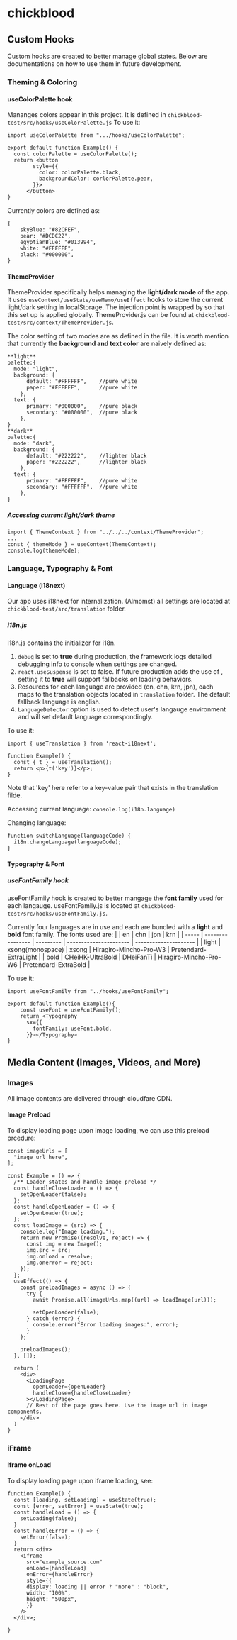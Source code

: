 # chickblood

## Custom Hooks
Custom hooks are created to better manage global states. Below are documentations on how to use them in future development.

### Theming & Coloring
#### useColorPalette hook 
Mananges colors appear in this project. It is defined in ```chickblood-test/src/hooks/useColorPalette.js```
To use it:
```
import useColorPalette from ".../hooks/useColorPalette";

export default function Example() {
  const colorPalette = useColorPalette();
  return <button
        style={{
          color: colorPalette.black,
          backgroundColor: corlorPalette.pear,
        }}>
      </button>
}
```
Currently colors are defined as: 
```
{
    skyBlue: "#82CFEF",
    pear: "#DCDC22",
    egyptianBlue: "#013994",
    white: "#FFFFFF",
    black: "#000000",
}
```

#### ThemeProvider
ThemeProvider specifically helps managing the **light/dark mode** of the app. It uses ```useContext/useState/useMemo/useEffect``` hooks to store the current light/dark setting in localStorage. The injection point is wrapped by <ThemeProvider></ThemeProvider> so that this set up is applied globally. ThemeProvider.js can be found at ```chickblood-test/src/context/ThemeProvider.js```.

The color setting of two modes are as defined in the file. It is worth mention that currently the **background and text color** are naively defined as: 
```
**light**
palette:{
  mode: "light",
  background: {
      default: "#FFFFFF",    //pure white
      paper: "#FFFFFF",      //pure white
    },
  text: {
      primary: "#000000",    //pure black
      secondary: "#000000",  //pure black
    },
}
**dark**
palette:{
  mode: "dark",
  background: {
      default: "#222222",    //lighter black
      paper: "#222222",      //lighter black
    },
  text: {
      primary: "#FFFFFF",    //pure white
      secondary: "#FFFFFF",  //pure white
    },
}
```
##### Accessing current light/dark theme
```
import { ThemeContext } from "../../../context/ThemeProvider";
...
const { themeMode } = useContext(ThemeContext);
console.log(themeMode);
```

### Language, Typography & Font
#### Language (i18next)
Our app uses i18next for internalization. (Almomst) all settings are located at ```chickblood-test/src/translation``` folder.
##### i18n.js
i18n.js contains the initializer for i18n. 
1. ```debug``` is set to **true** during production, the framework logs detailed debugging info to console when settings are changed.
2. ```react.useSuspense``` is set to false. If future production adds the use of <Suspense></Suspense>, setting it to **true** will support fallbacks on loading behaviors.
3. Resources for each language are provided (en, chn, krn, jpn), each maps to the translation objects located in ```translation``` folder. The default fallback language is english.
4. ```LanguageDetector``` option is used to detect user's langauge environment and will set default language correspondingly.

To use it:
```
import { useTranslation } from 'react-i18next';

function Example() {
  const { t } = useTranslation();
  return <p>{t('key')}</p>;
}
```
Note that 'key' here refer to a key-value pair that exists in the translation filde.

Accessing current language:
```console.log(i18n.language)```

Changing language:
```
function switchLanguage(languageCode) {
  i18n.changeLanguage(languageCode);
}
```
#### Typography & Font
##### useFontFamily hook
useFontFamily hook is created to better mangage the **font family** used for each langauge. useFontFamily.js is located at ```chickblood-test/src/hooks/useFontFamily.js```.

Currently four languages are in use and each are bundled with a **light** and **bold** font family. The fonts used are:
|       | en               | chn       | jpn                    | krn                   |
| ----- | ---------------- | --------- | ---------------------- | --------------------- |
| light | xsong(monospace) | xsong     | Hiragiro-Mincho-Pro-W3 | Pretendard-ExtraLight |
| bold  | CHeiHK-UltraBold | DHeiFanTi | Hiragiro-Mincho-Pro-W6 | Pretendard-ExtraBold  |

To use it:
```
import useFontFamily from "../hooks/useFontFamily";

export default function Example(){
    const useFont = useFontFamily();
    return <Typography
      sx={{
        fontFamily: useFont.bold,
      }}></Typography>
}
```

## Media Content (Images, Videos, and More)
### Images
All image contents are delivered through cloudfare CDN.
#### Image Preload
To display loading page upon image loading, we can use this preload prcedure:
```
const imageUrls = [
  "image url here",
];

const Example = () => {
  /** Loader states and handle image preload */
  const handleCloseLoader = () => {
    setOpenLoader(false);
  };
  const handleOpenLoader = () => {
    setOpenLoader(true);
  };
  const loadImage = (src) => {
    console.log("Image loading.");
    return new Promise((resolve, reject) => {
      const img = new Image();
      img.src = src;
      img.onload = resolve;
      img.onerror = reject;
    });
  };
  useEffect(() => {
    const preloadImages = async () => {
      try {
        await Promise.all(imageUrls.map((url) => loadImage(url)));

        setOpenLoader(false);
      } catch (error) {
        console.error("Error loading images:", error);
      }
    };

    preloadImages();
  }, []);

  return (
    <div>
      <LoadingPage
        openLoader={openLoader}
        handleClose={handleCloseLoader}
      ></LoadingPage>
      // Rest of the page goes here. Use the image url in image components.
    </div>
  )
}
```

### iFrame
#### iframe onLoad
To display loading page upon iframe loading, see:
```
function Example() {
  const [loading, setLoading] = useState(true);
  const [error, setError] = useState(true);
  const handleLoad = () => {
    setLoading(false);
  }
  const handleError = () => {
    setError(false);
  }
  return <div>
    <iframe
      src="example_source.com"
      onLoad={handleLoad}
      onError={handleError}
      style={{
      display: loading || error ? "none" : "block",
      width: "100%",
      height: "500px",
      }}
    />
  </div>;

}
```


